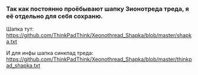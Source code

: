 ### Так как постоянно проёбывают шапку Зионотреда треда, я её отдельно для себя сохраню.
Шапка тут: https://github.com/ThinkPadThink/Xeonothread_Shapka/blob/master/shapka.txt


И для инфы шапка синкпад треда: https://github.com/ThinkPadThink/Xeonothread_Shapka/blob/master/thinkpad_shapka.txt
